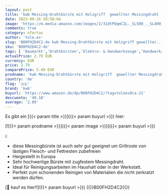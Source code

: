 ```yaml
---
layout: post
title: 'kwb Messing-Drahtbürste mit Holzgriff  gewellter Messingdraht  strapazierfähig  Länge 275 mm '
date: 2023-09-26 20:58:04
image: 'https://m.media-amazon.com/images/I/31dtPQqmC1L._SL500_._SL400_.jpg'
comments: true
category: ofertas
author: 'tole.es'
slug: 'B00FH2D4C2-de kwb Messing-Drahtbürste mit Holzgriff gewellter...'
sku: 'B00FH2D4C2-de'
tags: [ 'Baumarkt','Drahtbürsten','Elektro- & Handwerkzeuge','Handwerkzeuge','kwb','🇩🇪', ]
actualPrice: 2.79 EUR
currency: EUR
price: 2.79
comparePrice: 5.49 EUR
prodname: 'kwb Messing-Drahtbürste mit Holzgriff  gewellter Messingdraht  strapazierfähig  Länge 275 mm '
country: 'de'
flag: '🇩🇪'
brand: 'kwb'
buyurl: 'https://www.amazon.de/dp/B00FH2D4C2/?tag=tolees0ca-21'
descuento: '49.18'
average: '2.89'
---
```


Es gibt ein [{{< param title >}}]({{< param buyurl >}}) hier:

[![{{< param prodname >}}]({{< param image >}})]({{< param buyurl >}})

ℹ️:

- diese Messingbürste ist auch sehr gut geeignet um Grillroste von lästigen Fleisch- und Fettresten zubefreien
- Hergestellt in Europa
- Sehr hochwertige Bürste mit zugfestem Messingdraht.
- Ideal für Reinigungsarbeiten im Haushalt oder in der Werkstatt.
- Perfekt zum schonenden Reinigen von Materialien die nicht zerkratzt werden dürfen.

[🛒 kauf es hier!!]({{< param buyurl >}})
{{<world>}}B00FH2D4C2{{</world>}}
